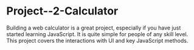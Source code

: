 # Project--2-Calculator
Building a web calculator is a great project, especially if you have just started learning JavaScript. It is quite simple for people of any skill level. This project covers the interactions with UI and key JavaScript methods.
